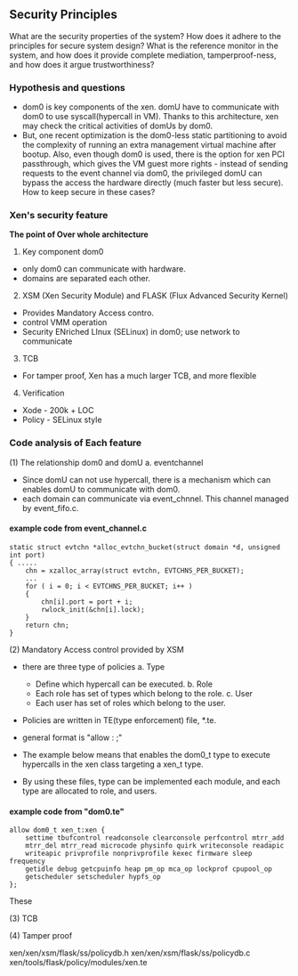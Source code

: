 ## Security Principles
What are the security properties of the system? How does it adhere to the principles for secure system design? What is the reference monitor in the system, and how does it provide complete mediation, tamperproof-ness, and how does it argue trustworthiness?

### Hypothesis and questions
- dom0 is key components of the xen. domU have to communicate with dom0 to use syscall(hypercall in VM). Thanks to this architecture, xen may check the critical activities of domUs by dom0.
- But, one recent optimization is the dom0-less static partitioning to avoid the complexity of running an extra management virtual machine after bootup. Also, even though dom0 is used, there is the option for xen PCI passthrough, which gives the VM guest more rights - instead of sending requests to the event channel via dom0, the privileged domU can bypass the access the hardware directly (much faster but less secure). How to keep secure in these cases?

### Xen's security feature
**The point of Over whole architecture**
1. Key component dom0
 - only dom0 can communicate with hardware.
 - domains are separated each other.

2. XSM (Xen Security Module) and FLASK (Flux Advanced Security Kernel)
 - Provides Mandatory Access contro.
 - control VMM operation
 - Security ENriched LInux (SELinux) in dom0; use network to communicate

3. TCB
 - For tamper proof, Xen has a much larger TCB, and more flexible

4. Verification
 - Xode - 200k + LOC
 - Policy - SELinux style

### Code analysis of Each feature
(1) The relationship dom0 and domU
a. eventchannel
- Since domU can not use hypercall, there is a mechanism which can enables domU to communicate with dom0.
- each domain can communicate via event_chnnel. This channel managed by event_fifo.c.

#### example code from event_channel.c
```
static struct evtchn *alloc_evtchn_bucket(struct domain *d, unsigned int port)
{ .....
    chn = xzalloc_array(struct evtchn, EVTCHNS_PER_BUCKET);
    ...
    for ( i = 0; i < EVTCHNS_PER_BUCKET; i++ )
    {
        chn[i].port = port + i;
        rwlock_init(&chn[i].lock);
    }
    return chn;
}
```

(2) Mandatory Access control provided by XSM
- there are three type of policies
 a. Type
  - Define which hypercall can be executed.
 b. Role
  - Each role has set of types which belong to the role.
 c. User
  - Each user has set of roles which belong to the user.

- Policies are written in TE(type enforcement) file, *.te.
- general format is "allow <source type> <target type>:<security class> <hypercall>;"
- The example below means that enables the dom0_t type to execute hypercalls in the xen class targeting a xen_t type.
- By using these files, type can be implemented each module, and each type are allocated to role, and users.  

#### example code from "dom0.te"
```
allow dom0_t xen_t:xen {
	settime tbufcontrol readconsole clearconsole perfcontrol mtrr_add
	mtrr_del mtrr_read microcode physinfo quirk writeconsole readapic
	writeapic privprofile nonprivprofile kexec firmware sleep frequency
	getidle debug getcpuinfo heap pm_op mca_op lockprof cpupool_op
	getscheduler setscheduler hypfs_op
};
```
These 



(3) TCB


(4) Tamper proof


<Key source cord>
xen/xen/xsm/flask/ss/policydb.h
xen/xen/xsm/flask/ss/policydb.c
xen/tools/flask/policy/modules/xen.te
 
